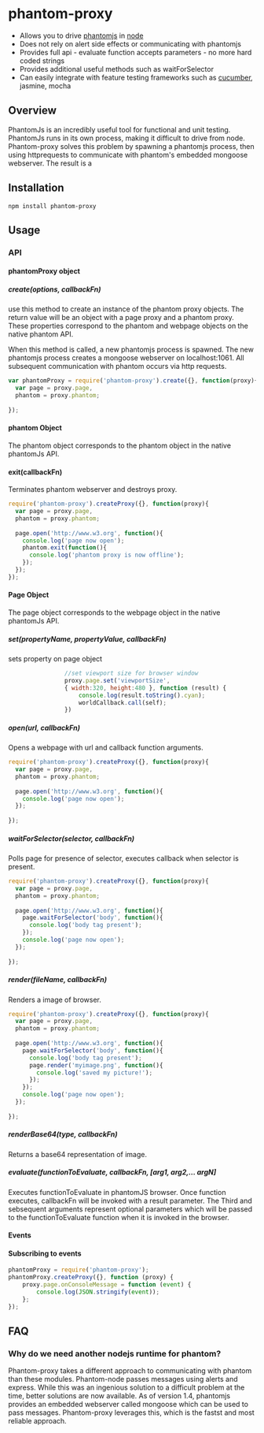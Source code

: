 # phantom-proxy
* Allows you to drive [phantomjs](www.phantomjs.org) in [node](www.nodejs.org)
* Does not rely on alert side effects or communicating with phantomjs
* Provides full api - evaluate function accepts parameters - no more hard coded strings
* Provides additional useful methods such as waitForSelector
* Can easily integrate with feature testing frameworks such as [cucumber](https://github.com/cucumber/cucumber-js), jasmine, mocha


## Overview
PhantomJs is an incredibly useful tool for functional and unit testing.  PhantomJs runs in its own process, making it difficult to drive from node.  Phantom-proxy solves this problem by spawning a phantomjs process, then using httprequests to communicate with phantom's embedded mongoose webserver.  The result is a 

## Installation
`npm install phantom-proxy` 

## Usage
### API
#### phantomProxy object
##### create(options, callbackFn)
use this method to create an instance of the phantom proxy objects.  The return value will be an object with a page proxy and a phantom proxy.  These properties correspond to the phantom and webpage objects on the native phantom API.  

When this method is called, a new phantomjs process is spawned.  The new phantomjs process creates a mongoose webserver on localhost:1061.  All subsequent communication with phantom occurs via http requests. 
```javascript
var phantomProxy = require('phantom-proxy').create({}, function(proxy){
  var page = proxy.page,
  phantom = proxy.phantom;
  
});
```

#### phantom Object
The phantom object corresponds to the phantom object in the native phantomJs API.
#### exit(callbackFn)
Terminates phantom webserver and destroys proxy.
```javascript
require('phantom-proxy').createProxy({}, function(proxy){
  var page = proxy.page,
  phantom = proxy.phantom;
  
  page.open('http://www.w3.org', function(){
    console.log('page now open');
    phantom.exit(function(){
      console.log('phantom proxy is now offline');
    });
  }); 
});
```

#### Page Object
The page object corresponds to the webpage object in the native phantomJs API.

##### set(propertyName, propertyValue, callbackFn)
sets property on page object
```javascript
                //set viewport size for browser window
                proxy.page.set('viewportSize', 
                { width:320, height:480 }, function (result) {
                    console.log(result.toString().cyan);
                    worldCallback.call(self);
                })
```
##### open(url, callbackFn)
Opens a webpage with url and callback function arguments.
```javascript
require('phantom-proxy').createProxy({}, function(proxy){
  var page = proxy.page,
  phantom = proxy.phantom;
  
  page.open('http://www.w3.org', function(){
    console.log('page now open');
  });  
  
});
```
##### waitForSelector(selector, callbackFn)
Polls page for presence of selector, executes callback when selector is present.
```javascript
require('phantom-proxy').createProxy({}, function(proxy){
  var page = proxy.page,
  phantom = proxy.phantom;
  
  page.open('http://www.w3.org', function(){
    page.waitForSelector('body', function(){
      console.log('body tag present');
    });
    console.log('page now open');
  });  
  
});
```

##### render(fileName, callbackFn)
Renders a image of browser.
```javascript
require('phantom-proxy').createProxy({}, function(proxy){
  var page = proxy.page,
  phantom = proxy.phantom;
  
  page.open('http://www.w3.org', function(){
    page.waitForSelector('body', function(){
      console.log('body tag present');
      page.render('myimage.png', function(){
        console.log('saved my picture!');
      });
    });
    console.log('page now open');
  });  
  
});
```
##### renderBase64(type, callbackFn)
Returns a base64 representation of image. 

##### evaluate(functionToEvaluate, callbackFn, [arg1, arg2,... argN]
Executes functionToEvaluate in phantomJS browser.  Once function executes, callbackFn will be invoked with a result parameter. The Third and sebsequent arguments represent optional parameters which will be passed to the functionToEvaluate function when it is invoked in the browser.

#### Events
#### Subscribing to events
```javascript
phantomProxy = require('phantom-proxy');
phantomProxy.createProxy({}, function (proxy) {
    proxy.page.onConsoleMessage = function (event) {
        console.log(JSON.stringify(event));
    };
});
```

## FAQ
### Why do we need another nodejs runtime for phantom?
Phantom-proxy takes a different approach to communicating with phantom than these modules.  Phantom-node passes messages using alerts and express.  While this was an ingenious solution to a difficult problem at the time, better solutions are now available.  As of version 1.4, phantomjs provides an embedded webserver called mongoose which can be used to pass messages.  Phantom-proxy leverages this, which is the fastst and most reliable approach.



